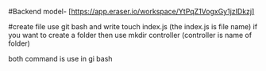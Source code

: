 #Backend
model- [https://app.eraser.io/workspace/YtPqZ1VogxGy1jzIDkzj]

#create file
use git bash and write touch index.js (the index.js is file name)
if you want to create a folder then use mkdir controller (controller is name of folder)

both command is use in gi bash